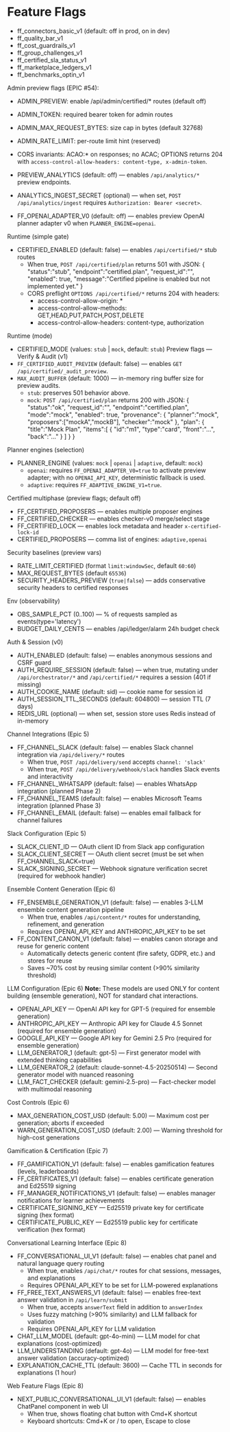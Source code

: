 # Feature Flags
- ff_connectors_basic_v1 (default: off in prod, on in dev)
- ff_quality_bar_v1
- ff_cost_guardrails_v1
- ff_group_challenges_v1
- ff_certified_sla_status_v1
- ff_marketplace_ledgers_v1
- ff_benchmarks_optin_v1

Admin preview flags (EPIC #54):
- ADMIN_PREVIEW: enable /api/admin/certified/* routes (default off)
- ADMIN_TOKEN: required bearer token for admin routes
- ADMIN_MAX_REQUEST_BYTES: size cap in bytes (default 32768)
- ADMIN_RATE_LIMIT: per-route limit hint (reserved)
 - CORS invariants: ACAO:* on responses; no ACAC; OPTIONS returns 204 with `access-control-allow-headers: content-type, x-admin-token`.

 - PREVIEW_ANALYTICS (default: off) — enables `/api/analytics/*` preview endpoints.
 - ANALYTICS_INGEST_SECRET (optional) — when set, `POST /api/analytics/ingest` requires `Authorization: Bearer <secret>`.

 - FF_OPENAI_ADAPTER_V0 (default: off) — enables preview OpenAI planner adapter v0 when `PLANNER_ENGINE=openai`.
 
Runtime (simple gate)
- CERTIFIED_ENABLED (default: false) — enables `/api/certified/*` stub routes
  - When true, `POST /api/certified/plan` returns 501 with JSON:
    {
      "status":"stub",
      "endpoint":"certified.plan",
      "request_id":"<uuid-v4>",
      "enabled": true,
      "message":"Certified pipeline is enabled but not implemented yet."
    }
  - CORS preflight `OPTIONS /api/certified/*` returns 204 with headers:
    - access-control-allow-origin: *
    - access-control-allow-methods: GET,HEAD,PUT,PATCH,POST,DELETE
    - access-control-allow-headers: content-type, authorization
 
Runtime (mode)
- CERTIFIED_MODE (values: `stub` | `mock`, default: `stub`)
Preview flags — Verify & Audit (v1)
- `FF_CERTIFIED_AUDIT_PREVIEW` (default: false) — enables `GET /api/certified/_audit_preview`.
- `MAX_AUDIT_BUFFER` (default: 1000) — in-memory ring buffer size for preview audits.
  - `stub`: preserves 501 behavior above.
  - `mock`: `POST /api/certified/plan` returns 200 with JSON:
    {
      "status":"ok",
      "request_id":"<uuid>",
      "endpoint":"certified.plan",
      "mode":"mock",
      "enabled": true,
      "provenance": { "planner":"mock", "proposers":["mockA","mockB"], "checker":"mock" },
      "plan": { "title":"Mock Plan", "items":[ { "id":"m1", "type":"card", "front":"...", "back":"..." } ] }
    }

Planner engines (selection)
- PLANNER_ENGINE (values: `mock` | `openai` | `adaptive`, default: `mock`)
  - `openai`: requires `FF_OPENAI_ADAPTER_V0=true` to activate preview adapter; with no `OPENAI_API_KEY`, deterministic fallback is used.
  - `adaptive`: requires `FF_ADAPTIVE_ENGINE_V1=true`.

Certified multiphase (preview flags; default off)
- FF_CERTIFIED_PROPOSERS — enables multiple proposer engines
- FF_CERTIFIED_CHECKER — enables checker-v0 merge/select stage
- FF_CERTIFIED_LOCK — enables lock metadata and header `x-certified-lock-id`
- CERTIFIED_PROPOSERS — comma list of engines: `adaptive,openai`

Security baselines (preview vars)
- RATE_LIMIT_CERTIFIED (format `limit:windowSec`, default `60:60`)
- MAX_REQUEST_BYTES (default `65536`)
- SECURITY_HEADERS_PREVIEW (`true|false`) — adds conservative security headers to certified responses

Env (observability)
- OBS_SAMPLE_PCT (0..100) — % of requests sampled as events(type='latency')
- BUDGET_DAILY_CENTS — enables /api/ledger/alarm 24h budget check

Auth & Session (v0)
- AUTH_ENABLED (default: false) — enables anonymous sessions and CSRF guard
- AUTH_REQUIRE_SESSION (default: false) — when true, mutating under `/api/orchestrator/*` and `/api/certified/*` requires a session (401 if missing)
- AUTH_COOKIE_NAME (default: sid) — cookie name for session id
- AUTH_SESSION_TTL_SECONDS (default: 604800) — session TTL (7 days)
- REDIS_URL (optional) — when set, session store uses Redis instead of in-memory

Channel Integrations (Epic 5)
- FF_CHANNEL_SLACK (default: false) — enables Slack channel integration via `/api/delivery/*` routes
  - When true, `POST /api/delivery/send` accepts `channel: 'slack'`
  - When true, `POST /api/delivery/webhook/slack` handles Slack events and interactivity
- FF_CHANNEL_WHATSAPP (default: false) — enables WhatsApp integration (planned Phase 2)
- FF_CHANNEL_TEAMS (default: false) — enables Microsoft Teams integration (planned Phase 3)
- FF_CHANNEL_EMAIL (default: false) — enables email fallback for channel failures

Slack Configuration (Epic 5)
- SLACK_CLIENT_ID — OAuth client ID from Slack app configuration
- SLACK_CLIENT_SECRET — OAuth client secret (must be set when FF_CHANNEL_SLACK=true)
- SLACK_SIGNING_SECRET — Webhook signature verification secret (required for webhook handler)

Ensemble Content Generation (Epic 6)
- FF_ENSEMBLE_GENERATION_V1 (default: false) — enables 3-LLM ensemble content generation pipeline
  - When true, enables `/api/content/*` routes for understanding, refinement, and generation
  - Requires OPENAI_API_KEY and ANTHROPIC_API_KEY to be set
- FF_CONTENT_CANON_V1 (default: false) — enables canon storage and reuse for generic content
  - Automatically detects generic content (fire safety, GDPR, etc.) and stores for reuse
  - Saves ~70% cost by reusing similar content (>90% similarity threshold)

LLM Configuration (Epic 6)
**Note:** These models are used ONLY for content building (ensemble generation), NOT for standard chat interactions.

- OPENAI_API_KEY — OpenAI API key for GPT-5 (required for ensemble generation)
- ANTHROPIC_API_KEY — Anthropic API key for Claude 4.5 Sonnet (required for ensemble generation)
- GOOGLE_API_KEY — Google API key for Gemini 2.5 Pro (required for ensemble generation)
- LLM_GENERATOR_1 (default: gpt-5) — First generator model with extended thinking capabilities
- LLM_GENERATOR_2 (default: claude-sonnet-4.5-20250514) — Second generator model with nuanced reasoning
- LLM_FACT_CHECKER (default: gemini-2.5-pro) — Fact-checker model with multimodal reasoning

Cost Controls (Epic 6)
- MAX_GENERATION_COST_USD (default: 5.00) — Maximum cost per generation; aborts if exceeded
- WARN_GENERATION_COST_USD (default: 2.00) — Warning threshold for high-cost generations

Gamification & Certification (Epic 7)
- FF_GAMIFICATION_V1 (default: false) — enables gamification features (levels, leaderboards)
- FF_CERTIFICATES_V1 (default: false) — enables certificate generation and Ed25519 signing
- FF_MANAGER_NOTIFICATIONS_V1 (default: false) — enables manager notifications for learner achievements
- CERTIFICATE_SIGNING_KEY — Ed25519 private key for certificate signing (hex format)
- CERTIFICATE_PUBLIC_KEY — Ed25519 public key for certificate verification (hex format)

Conversational Learning Interface (Epic 8)
- FF_CONVERSATIONAL_UI_V1 (default: false) — enables chat panel and natural language query routing
  - When true, enables `/api/chat/*` routes for chat sessions, messages, and explanations
  - Requires OPENAI_API_KEY to be set for LLM-powered explanations
- FF_FREE_TEXT_ANSWERS_V1 (default: false) — enables free-text answer validation in `/api/learn/submit`
  - When true, accepts `answerText` field in addition to `answerIndex`
  - Uses fuzzy matching (>90% similarity) and LLM fallback for validation
  - Requires OPENAI_API_KEY for LLM validation
- CHAT_LLM_MODEL (default: gpt-4o-mini) — LLM model for chat explanations (cost-optimized)
- LLM_UNDERSTANDING (default: gpt-4o) — LLM model for free-text answer validation (accuracy-optimized)
- EXPLANATION_CACHE_TTL (default: 3600) — Cache TTL in seconds for explanations (1 hour)

Web Feature Flags (Epic 8)
- NEXT_PUBLIC_CONVERSATIONAL_UI_V1 (default: false) — enables ChatPanel component in web UI
  - When true, shows floating chat button with Cmd+K shortcut
  - Keyboard shortcuts: Cmd+K or / to open, Escape to close